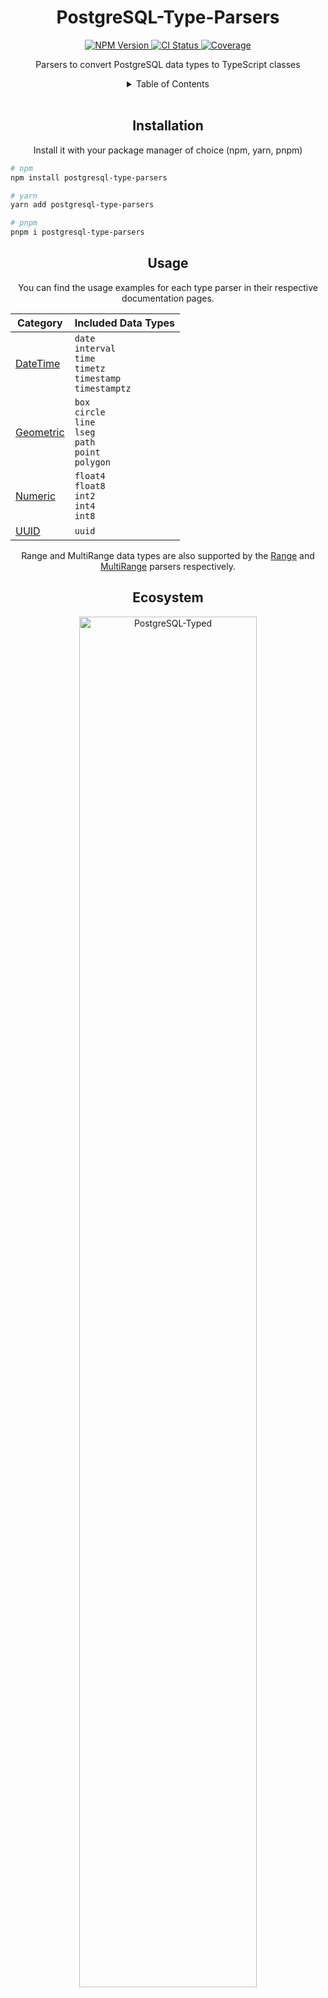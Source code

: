 <h1 align="center">
	PostgreSQL-Type-Parsers
</h1>
<div align="center">
	<a href="https://www.npmjs.com/package/postgresql-type-parsers">
		<img src="https://img.shields.io/npm/v/postgresql-type-parsers.svg?logo=npm" alt="NPM Version"/>
	</a>
	<a href="https://github.com/PostgreSQL-Typed/PostgreSQL-Typed/actions/workflows/CI.yml">
		<img src="https://img.shields.io/github/actions/workflow/status/PostgreSQL-Typed/PostgreSQL-Typed/CI.yml?label=Test%20Package&logo=github" alt="CI Status"/>
	</a>
	<a href="https://github.com/PostgreSQL-Typed/PostgreSQL-Typed/tree/main/packages/PostgreSQL-Type-Parsers">
		<img src="https://img.shields.io/badge/coverage-100%25-success.svg?placeholder=$coverage-url$&logo=vitest&style=flat" alt="Coverage"/>
	</a>
</div>
<p align="center">
  Parsers to convert PostgreSQL data types to TypeScript classes
<p>
<details align="center">
	<summary>Table of Contents</summary>
	<a href="#installation">Installation</a><br/>
	<a href="#usage">Usage</a><br/>
  <a href="#ecosystem">Ecosystem</a><br/>
	<a href="#license">License</a><br/>
</details>
<br/>

<!-- Installation -->
<h2 align="center">
	Installation
</h2>
<p align="center">
	Install it with your package manager of choice (npm, yarn, pnpm)
</p>

```bash
# npm
npm install postgresql-type-parsers

# yarn
yarn add postgresql-type-parsers

# pnpm
pnpm i postgresql-type-parsers
```

<!-- Usage -->
<h2 align="center">
	Usage
</h2>
<div align="center">
  <p>
    You can find the usage examples for each type parser in their respective documentation pages.
  </p>
  <table>
    <thead>
      <tr>
        <th>Category</th>
        <th>Included Data Types</th>
      </tr>
    </thead>
    <tbody>
    <!--- DateTime -->
      <tr>
        <td>
          <a href="./docs/DateTime/DateTime.md">DateTime</a>
        </td>
        <td>
          <code>date</code><br/>
          <code>interval</code><br/>
          <code>time</code><br/>
          <code>timetz</code><br/>
          <code>timestamp</code><br/>
          <code>timestamptz</code><br/>
        </td>
      </tr>
      <!-- Geometric -->
      <tr>
        <td>
          <a href="./docs/Geometric/Geometric.md">Geometric</a>
        </td>
        <td>
          <code>box</code><br/>
          <code>circle</code><br/>
          <code>line</code><br/>
          <code>lseg</code><br/>
          <code>path</code><br/>
          <code>point</code><br/>
          <code>polygon</code><br/>
        </td>
      </tr>
      <!-- Numeric -->
      <tr>
        <td>
          <a href="./docs/Numeric/Numeric.md">Numeric</a>
        </td>
        <td>
          <code>float4</code><br/>
          <code>float8</code><br/>
          <code>int2</code><br/>
          <code>int4</code><br/>
          <code>int8</code><br/>
        </td>
      </tr>
      <!-- UUID -->
      <tr>
        <td>
          <a href="./docs/UUID/UUID.md">UUID</a>
        </td>
        <td>
          <code>uuid</code><br/>
        </td>
    </tbody>
  </table>
  <p>
    Range and MultiRange data types are also supported by the <a href="./docs/Ranges/Range.md">Range</a> and <a href="./docs/Ranges/MultiRange.md">MultiRange</a> parsers respectively.
  </p>
</div>

<!-- Ecosystem -->
<h2 align="center">
	Ecosystem
</h2>
<div align="center">
	<p>
		<a href="https://github.com/PostgreSQL-Typed/PostgreSQL-Typed">
			<picture>
				<source media="(prefers-color-scheme: dark)" srcset="https://cdn.rcd.gg/PostgreSQL-Typed-Banner-White.svg">
				<source media="(prefers-color-scheme: light)" srcset="https://cdn.rcd.gg/PostgreSQL-Typed-Banner-Black.svg">
				<img width="75%" alt="PostgreSQL-Typed" src="https://cdn.rcd.gg/PostgreSQL-Typed-Banner-Black.svg"/>
			</picture>
		</a>
	</p>
</div>
<p align="center">
  This package is part of the <a href="https://github.com/PostgreSQL-Typed/PostgreSQL-Typed">PostgreSQL-Typed</a> ecosystem.
</p>

<!-- License -->
<h2 align="center">
	License
</h2>
<p align="center">
	<a href="https://www.mozilla.org/en-US/MPL/2.0/">
		Mozilla Public License 2.0
	</a>
</p>
